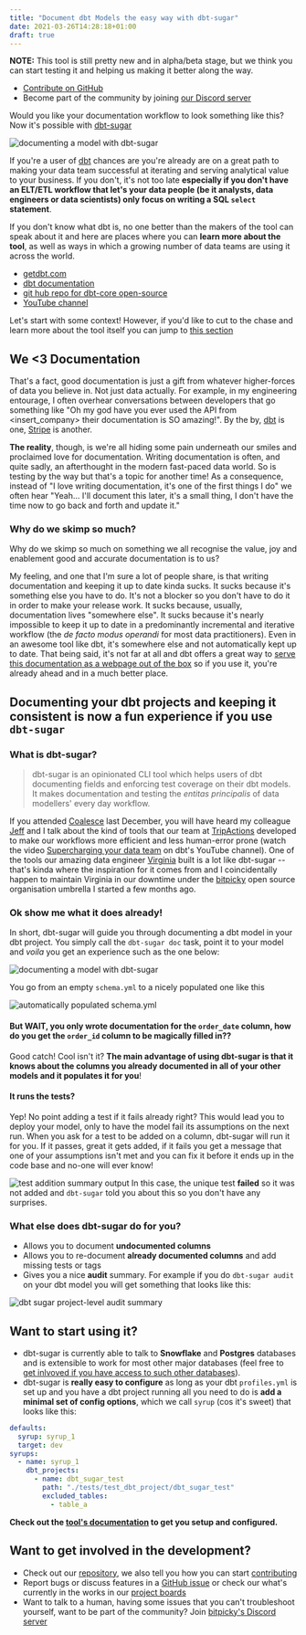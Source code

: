 ```yaml
---
title: "Document dbt Models the easy way with dbt-sugar"
date: 2021-03-26T14:28:18+01:00
draft: true
---
```

**NOTE:** This tool is still pretty new and in alpha/beta stage, but we think you can start testing it and helping us making it better along the way.

* [Contribute on GitHub](https://github.com/bitpicky/dbt-sugar)
* Become part of the community by joining [our Discord server](https://discord.com/invite/cQB49ejbCA)

Would you like your documentation workflow to look something like this? Now it's possible with [dbt-sugar](https://bitpicky.gitbook.io/dbt-sugar/)

![documenting a model with dbt-sugar](document_fct_orders.gif)

If you're a user of [dbt](getdbt.com) chances are you're already are on a great path to making your data team successful at iterating and serving analytical value to your business. If you don't, it's not too late **especially if you don't have an ELT/ETL workflow that let's your data people (be it analysts, data engineers or data scientists) only focus on writing a SQL `select` statement**.

If you don't know what dbt is, no one better than the makers of the tool can speak about it and here are places where you can **learn more about the tool**, as well as ways in which a growing number of data teams are using it across the world.

- [getdbt.com](https://www.getdbt.com/)
- [dbt documentation](https://docs.getdbt.com/)
- [git hub repo for dbt-core open-source](https://github.com/fishtown-analytics/dbt)
- [YouTube channel](https://www.youtube.com/channel/UCVpBwKK-ecMEV75y1dYLE5w)

Let's start with some context! However, if you'd like to cut to the chase and learn more about the tool itself you can jump to [this section](#what-is-dbt-sugar)

## We <3 Documentation

That's a fact, good documentation is just a gift from whatever higher-forces of data you believe in. Not just data actually. For example, in my engineering entourage, I often overhear conversations between developers that go something like "Oh my god have you ever used the API from <insert_company> their documentation is SO amazing!". By the by, [dbt](<[getdbt.com](https://docs.getdbt.com/)>) is one, [Stripe](https://stripe.com/docs/api) is another.

**The reality**, though, is we're all hiding some pain underneath our smiles and proclaimed love for documentation. Writing documentation is often, and quite sadly, an afterthought in the modern fast-paced data world. So is testing by the way but that's a topic for another time! As a consequence, instead of "I love writing documentation, it's one of the first things I do" we often hear "Yeah... I'll document this later, it's a small thing, I don't have the time now to go back and forth and update it."

### Why do we skimp so much?

Why do we skimp so much on something we all recognise the value, joy and enablement good and accurate documentation is to us?

My feeling, and one that I'm sure a lot of people share, is that writing documentation and keeping it up to date kinda sucks. It sucks because it's something else you have to do. It's not a blocker so you don't have to do it in order to make your release work. It sucks because, usually, documentation lives "somewhere else". It sucks because it's nearly impossible to keep it up to date in a predominantly incremental and iterative workflow (the _de facto modus operandi_ for most data practitioners). Even in an awesome tool like dbt, it's somewhere else and not automatically kept up to date. That being said, it's not far at all and dbt offers a great way to [serve this documentation as a webpage out of the box](https://docs.getdbt.com/docs/building-a-dbt-project/documentation) so if you use it, you're already ahead and in a much better place.

## Documenting your dbt projects and keeping it consistent is now a fun experience if you use `dbt-sugar`

### What is dbt-sugar?

> dbt-sugar is an opinionated CLI tool which helps users of dbt documenting fields and enforcing test coverage on their dbt models. It makes documentation and testing the _entitas principalis_ of data modellers' every day workflow.

If you attended [Coalesce](https://www.getdbt.com/coalesce) last December, you will have heard my colleague [Jeff](https://www.linkedin.com/in/jflairie) and I talk about the kind of tools that our team at [TripActions](https://tripactions.com/) developed to make our workflows more efficient and less human-error prone (watch the video [Supercharging your data team](https://www.youtube.com/watch?v=HFNZGZqr5QM&t=411s) on dbt's YouTube channel). One of the tools our amazing data engineer [Virginia](https://www.linkedin.com/in/virginia-l%C3%B3pez-gil-p%C3%A9rez-3b86ab101/) built is a lot like dbt-sugar --that's kinda where the inspiration for it comes from and I coincidentally happen to maintain Virginia in our downtime under the [bitpicky](https://github.com/bitpicky) open source organisation umbrella I started a few months ago.

### Ok show me what it does already!

In short, dbt-sugar will guide you through documenting a dbt model in your dbt project. You simply call the `dbt-sugar doc` task, point it to your model and _voila_ you get an experience such as the one below:

![documenting a model with dbt-sugar](document_fct_orders.gif)

You go from an empty `schema.yml` to a nicely populated one like this

![automatically populated schema.yml](fct_orders_schema.png)

#### **But WAIT, you only wrote documentation for the `order_date` column, how do you get the `order_id` column to be magically filled in??**

Good catch! Cool isn't it? **The main advantage of using dbt-sugar is that it knows about the columns you already documented in all of your other models and it populates it for you**!

#### It runs the tests?

Yep! No point adding a test if it fails already right? This would lead you to deploy your model, only to have the model fail its assumptions on the next run. When you ask for a test to be added on a column, dbt-sugar will run it for you. If it passes, great it gets added, if it fails you get a message that one of your assumptions isn't met and you can fix it before it ends up in the code base and no-one will ever know!

![test addition summary output](test_summary_output.png)
In this case, the unique test **failed** so it was not added and `dbt-sugar` told you about this so you don't have any surprises.

### What else does dbt-sugar do for you?

- Allows you to document **undocumented columns**
- Allows you to re-document **already documented columns** and add missing tests or tags
- Gives you a nice **audit** summary. For example if you do `dbt-sugar audit` on your dbt model you will get something that looks like this:

![dbt sugar project-level audit summary](dbt_sugar_audit_task.png)

## Want to start using it?

- dbt-sugar is currently able to talk to **Snowflake** and **Postgres** databases and is extensible to work for most other major databases (feel free to [get inlvoved if you have access to such other databases](#want-to-get-involved-in-the-development)).
- dbt-sugar is **really easy to configure** as long as your dbt `profiles.yml` is set up and you have a dbt project running all you need to do is **add a minimal set of config options**, which we call `syrup` (cos it's sweet) that looks like this:

```yaml
defaults:
  syrup: syrup_1
  target: dev
syrups:
  - name: syrup_1
    dbt_projects:
      - name: dbt_sugar_test
        path: "./tests/test_dbt_project/dbt_sugar_test"
        excluded_tables:
          - table_a
```

**Check out the [tool's documentation](https://bitpicky.gitbook.io/dbt-sugar/) to get you setup and configured.**

## Want to get involved in the development?

- Check out our [repository](https://github.com/bitpicky/dbt-sugar), we also tell you how you can start [contributing](https://github.com/bitpicky/dbt-sugar/blob/main/CONTRIBUTING.md)
- Report bugs or discuss features in a [GitHub issue](https://github.com/bitpicky/dbt-sugar/issues) or check our what's currently in the works in our [project boards](https://github.com/bitpicky/dbt-sugar/projects)
- Want to talk to a human, having some issues that you can't troubleshoot yourself, want to be part of the community? Join [bitpicky's Discord server](https://discord.com/invite/cQB49ejbCA)
